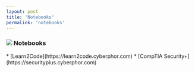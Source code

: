 ```yaml
---
layout: post
title: 'Notebooks'
permalink: 'notebooks'
---
```


<h3><img src="{{ site.baseurl }}/_assets/notes.png"> Notebooks</h3>
* [Learn2Code](https://learn2code.cyberphor.com)
* [CompTIA Security+](https://securityplus.cyberphor.com)
